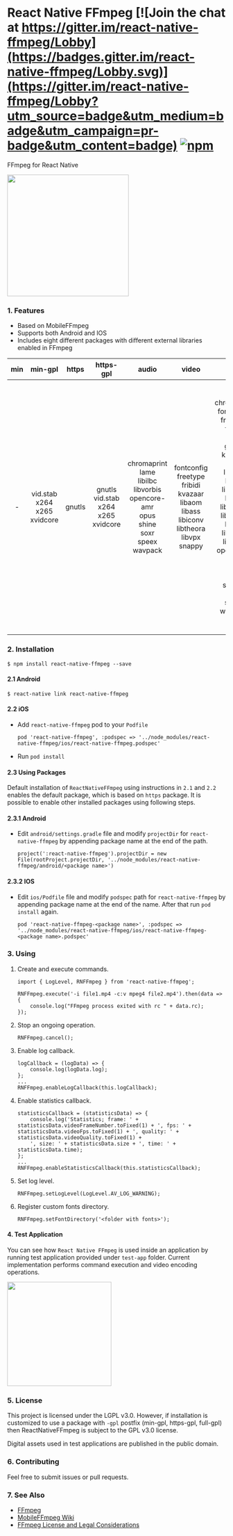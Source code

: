 # React Native FFmpeg [![Join the chat at https://gitter.im/react-native-ffmpeg/Lobby](https://badges.gitter.im/react-native-ffmpeg/Lobby.svg)](https://gitter.im/react-native-ffmpeg/Lobby?utm_source=badge&utm_medium=badge&utm_campaign=pr-badge&utm_content=badge) [![npm](https://img.shields.io/npm/v/react-native-ffmpeg.svg)](react-native-ffmpeg)


FFmpeg for React Native

<img src="https://github.com/tanersener/react-native-ffmpeg/blob/master/docs/assets/react-native-ffmpeg-logo-v2.png" width="280">

### 1. Features
- Based on MobileFFmpeg
- Supports both Android and IOS
- Includes eight different packages with different external libraries enabled in FFmpeg

| min | min-gpl | https | https-gpl | audio | video | full | full-gpl |
| :----: | :----: | :----: | :----: | :----: | :----: | :----: | :----: |
|  -  |  vid.stab <br/> x264 <br/> x265 <br/> xvidcore  |  gnutls  |  gnutls <br/> vid.stab <br/> x264 <br/> x265 <br/> xvidcore  |  chromaprint <br/> lame <br/> libilbc <br/> libvorbis <br/> opencore-amr <br/> opus <br/> shine <br/> soxr <br/> speex <br/> wavpack  |  fontconfig <br/> freetype <br/> fribidi <br/> kvazaar <br/> libaom <br/> libass <br/> libiconv <br/> libtheora <br/> libvpx <br/> snappy  |  chromaprint <br/> fontconfig <br/> freetype <br/> fribidi <br/> gmp <br/> gnutls <br/> kvazaar <br/> lame <br/> libaom <br/> libass <br/> libiconv <br/> libilbc <br/> libtheora <br/> libvorbis <br/> libvpx <br/> libwebp <br/> libxml2 <br/> opencore-amr <br/> opus <br/> shine <br/> snappy <br/> soxr <br/> speex <br/> wavpack  |  chromaprint <br/> fontconfig <br/> freetype <br/> fribidi <br/> gmp <br/> gnutls <br/> kvazaar <br/> lame <br/> libaom <br/> libass <br/> libiconv <br/> libilbc <br/> libtheora <br/> libvorbis <br/> libvpx <br/> libwebp <br/> libxml2 <br/> opencore-amr <br/> opus <br/> shine <br/> snappy <br/> soxr <br/> speex <br/> vid.stab <br/> wavpack <br/> x264 <br/> x265 <br/> xvidcore  |

### 2. Installation

`$ npm install react-native-ffmpeg --save`

#### 2.1 Android

    $ react-native link react-native-ffmpeg
    
#### 2.2 iOS

- Add `react-native-ffmpeg` pod to your `Podfile`

    ```
    pod 'react-native-ffmpeg', :podspec => '../node_modules/react-native-ffmpeg/ios/react-native-ffmpeg.podspec'
    ```

- Run `pod install`

#### 2.3 Using Packages

Default installation of `ReactNativeFFmpeg` using instructions in `2.1` and `2.2` enables the default package, which is based 
on `https` package. It is possible to enable other installed packages using following steps.  

#### 2.3.1 Android

- Edit `android/settings.gradle` file and modify `projectDir` for `react-native-ffmpeg` by appending package name at
the end of the path.
    ```
    project(':react-native-ffmpeg').projectDir = new File(rootProject.projectDir, '../node_modules/react-native-ffmpeg/android/<package name>')
    ```

#### 2.3.2 IOS

- Edit `ios/Podfile` file and modify `podspec` path for `react-native-ffmpeg` by appending package name at the end of 
the name. After that run `pod install` again.
    ```
    pod 'react-native-ffmpeg-<package name>', :podspec => '../node_modules/react-native-ffmpeg/ios/react-native-ffmpeg-<package name>.podspec'
    ```

### 3. Using

1. Create and execute commands.
    ```
    import { LogLevel, RNFFmpeg } from 'react-native-ffmpeg';
    
    RNFFmpeg.execute('-i file1.mp4 -c:v mpeg4 file2.mp4').then(data => {
        console.log("FFmpeg process exited with rc " + data.rc);
    });
    ```

2. Stop an ongoing operation.
    ```
    RNFFmpeg.cancel();
    ```

3. Enable log callback.
    ```
    logCallback = (logData) => {
        console.log(logData.log);
    };
    ...
    RNFFmpeg.enableLogCallback(this.logCallback);
    ```

4. Enable statistics callback.
    ```
    statisticsCallback = (statisticsData) => {
        console.log('Statistics; frame: ' + statisticsData.videoFrameNumber.toFixed(1) + ', fps: ' + statisticsData.videoFps.toFixed(1) + ', quality: ' + statisticsData.videoQuality.toFixed(1) +
        ', size: ' + statisticsData.size + ', time: ' + statisticsData.time);
    };
    ...
    RNFFmpeg.enableStatisticsCallback(this.statisticsCallback);
    ```
    
5. Set log level.
    ```
    RNFFmpeg.setLogLevel(LogLevel.AV_LOG_WARNING);
    ```

6. Register custom fonts directory.
    ```
    RNFFmpeg.setFontDirectory('<folder with fonts>');
    ```
    
#### 4. Test Application

You can see how `React Native FFmpeg` is used inside an application by running test application provided under `test-app` folder. Current implementation performs command execution and video encoding operations.

<img src="https://github.com/tanersener/react-native-ffmpeg/blob/master/docs/assets/ios_test_app.gif" width="240">

### 5. License

This project is licensed under the LGPL v3.0. However, if installation is customized to use a package with `-gpl` 
postfix (min-gpl, https-gpl, full-gpl) then ReactNativeFFmpeg is subject to the GPL v3.0 license.

Digital assets used in test applications are published in the public domain.

### 6. Contributing

Feel free to submit issues or pull requests.

### 7. See Also

- [FFmpeg](https://www.ffmpeg.org)
- [MobileFFmpeg Wiki](https://github.com/tanersener/mobile-ffmpeg/wiki)
- [FFmpeg License and Legal Considerations](https://ffmpeg.org/legal.html)